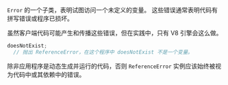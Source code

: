 
`Error` 的一个子类，表明试图访问一个未定义的变量。
这些错误通常表明代码有拼写错误或程序已损坏。

虽然客户端代码可能产生和传播这些错误，但在实践中，只有 V8 引擎会这么做。

```js
doesNotExist;
  // 抛出 ReferenceError，在这个程序中 doesNotExist 不是一个变量。
```

除非应用程序是动态生成并运行的代码，否则 `ReferenceError` 实例应该始终被视为代码中或其依赖中的错误。


